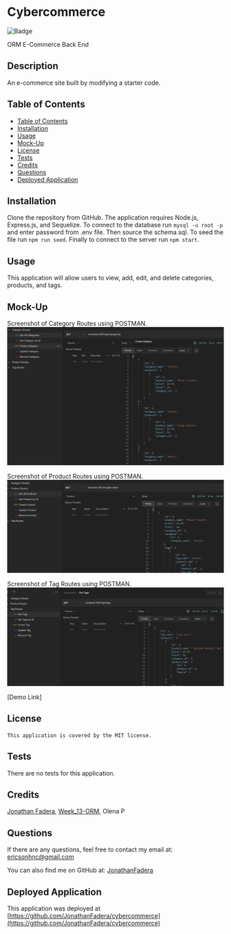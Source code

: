 # Cybercommerce

![Badge](https://img.shields.io/badge/License-MIT-blue.svg)

ORM E-Commerce Back End

## Description 
An e-commerce site built by modifying a starter code.

## Table of Contents 
  - [Table of Contents](#table-of-contents)
  - [Installation](#installation)
  - [Usage](#usage)
  - [Mock-Up](#mock-up)
  - [License](#license)
  - [Tests](#tests)
  - [Credits](#credits)
  - [Questions](#questions)
  - [Deployed Application](#deployed-application)

## Installation
Clone the repository from GitHub. The application requires Node.js, Express.js, and Sequelize. To connect to the database run `mysql -u root -p` and enter password from .env file. Then source the schema.sql. To seed the file run `npm run seed`. Finally to connect to the server run `npm start`.

## Usage
This application will allow users to view, add, edit, and delete categories, products, and tags.

## Mock-Up
 Screenshot of Category Routes using POSTMAN.
![screenshot of the category request](./assets/images/Get%20Categories.png)

 Screenshot of Product Routes using POSTMAN.
![screenshot of the product request](./assets/images/GET%20Products.png)

 Screenshot of Tag Routes using POSTMAN.
![screenshot of the tag request](./assets/images/GET%20Tags.png)

[Demo Link]

## License
    This application is covered by the MIT license.

## Tests
There are no tests for this application. 

## Credits
[Jonathan Fadera](https://github.com/JonathanFadera), [Week_13-ORM](https://ucb.bootcampcontent.com/UCB-Coding-Bootcamp/UCB-VIRT-FSF-PT-01-2023-U-LOLC/-/tree/main/Week_13_ORM),  Olena P

## Questions
If there are any questions, feel free to contact my email at: ericsonhnc@gmail.com

You can also find me on GitHub at: [JonathanFadera](https://www.github.com/JonathanFadera)

## Deployed Application
This application was deployed at [https://github.com/JonathanFadera/cybercommerce](https://github.com/JonathanFadera/cybercommerce)

